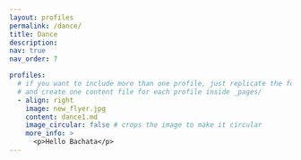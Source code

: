 ```yaml
---
layout: profiles
permalink: /dance/
title: Dance
description:
nav: true
nav_order: 7

profiles:
  # if you want to include more than one profile, just replicate the following block
  # and create one content file for each profile inside _pages/
  - align: right
    image: new_flyer.jpg
    content: dance1.md
    image_circular: false # crops the image to make it circular
    more_info: >
      <p>Hello Bachata</p>
---
```


